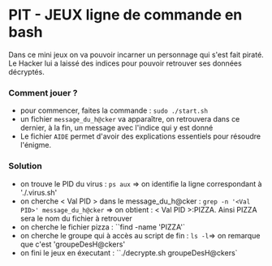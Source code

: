 # PIT - JEUX ligne de commande en bash
Dans ce mini jeux on va pouvoir incarner un personnage qui s'est fait piraté.
Le Hacker lui a laissé des indices pour pouvoir retrouver ses données décryptés. 

### Comment jouer ?
* pour commencer, faites la commande : ```sudo ./start.sh```
* un fichier `message_du_h@cker` va apparaître, on retrouvera dans ce dernier, à la fin, un message avec l'indice qui y est donné
* Le fichier `AIDE` permet d'avoir des explications essentiels pour résoudre l'énigme.


### Solution
* on trouve le PID du virus : `ps aux` => on identifie la ligne correspondant à './.virus.sh'
* on cherche < Val PID > dans le message_du_h@cker : `grep -n '<Val PID>' message_du_h@cker` => on obtient : < Val PID >:PIZZA. Ainsi PIZZA sera le nom du fichier à retrouver
* on cherche le fichier pizza : ``find -name 'PIZZA'`
* on cherche le groupe qui à accès au script de fin : `ls -l`=> on remarque que c'est 'groupeDesH@ckers'
* on fini le jeux en éxecutant : ``./decrypte.sh groupeDesH@ckers`
